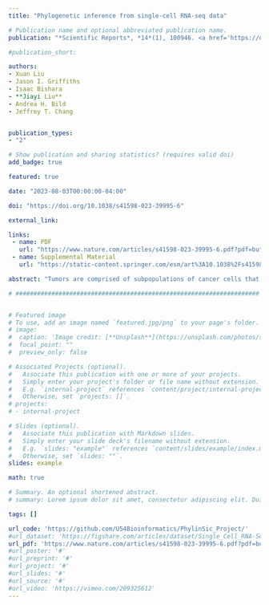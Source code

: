 ```yaml
---
title: "Phylogenetic inference from single-cell RNA-seq data"

# Publication name and optional abbreviated publication name.
publication: "*Scientific Reports*, *14*(1), 100946. <a href='https://doi.org/10.1038/s41598-023-39995-6' target='_blank' rel='noopener noreferrer'>doi.org/10.1038/s41598-023-39995-6</a>"

#publication_short: 

authors:
- Xuan Liu
- Jason I. Griffiths
- Isaac Bishara
- **Jiayi Liu**
- Andrea H. Bild
- Jeffrey T. Chang


publication_types:
- "2"

# Show publication and sharing statistics? (requires valid doi)
add_badge: true

featured: true

date: "2023-08-03T00:00:00-04:00"

doi: "https://doi.org/10.1038/s41598-023-39995-6"

external_link: 

links: 
 - name: PDF
   url: "https://www.nature.com/articles/s41598-023-39995-6.pdf?pdf=button%20sticky"
 - name: Supplemental Material
   url: "https://static-content.springer.com/esm/art%3A10.1038%2Fs41598-023-39995-6/MediaObjects/41598_2023_39995_MOESM1_ESM.pdf"

abstract: "Tumors are comprised of subpopulations of cancer cells that harbor distinct genetic profiles and phenotypes that evolve over time and during treatment. By reconstructing the course of cancer evolution, we can understand the acquisition of the malignant properties that drive tumor progression. Unfortunately, recovering the evolutionary relationships of individual cancer cells linked to their phenotypes remains a difficult challenge. To address this need, we have developed PhylinSic, a method that reconstructs the phylogenetic relationships among cells linked to their gene expression profiles from single cell RNA-sequencing (scRNA-Seq) data. This method calls nucleotide bases using a probabilistic smoothing approach and then estimates a phylogenetic tree using a Bayesian modeling algorithm. We showed that PhylinSic identified evolutionary relationships underpinning drug selection and metastasis and was sensitive enough to identify subclones from genetic drift. We found that breast cancer tumors resistant to chemotherapies harbored multiple genetic lineages that independently acquired high K-Ras and β-catenin, suggesting that therapeutic strategies may need to control multiple lineages to be durable. These results demonstrated that PhylinSic can reconstruct evolution and link the genotypes and phenotypes of cells across monophyletic tumors using scRNA-Seq."

# ####################################################################


# Featured image
# To use, add an image named `featured.jpg/png` to your page's folder. 
# image:
#  caption: 'Image credit: [**Unsplash**](https://unsplash.com/photos/s9CC2SKySJM)'
#  focal_point: ""
#  preview_only: false

# Associated Projects (optional).
#   Associate this publication with one or more of your projects.
#   Simply enter your project's folder or file name without extension.
#   E.g. `internal-project` references `content/project/internal-project/index.md`.
#   Otherwise, set `projects: []`.
# projects:
# - internal-project

# Slides (optional).
#   Associate this publication with Markdown slides.
#   Simply enter your slide deck's filename without extension.
#   E.g. `slides: "example"` references `content/slides/example/index.md`.
#   Otherwise, set `slides: ""`.
slides: example

math: true

# Summary. An optional shortened abstract.
# summary: Lorem ipsum dolor sit amet, consectetur adipiscing elit. Duis posuere tellus ac convallis placerat. Proin tincidunt magna sed ex sollicitudin condimentum.

tags: []

url_code: 'https://github.com/U54Bioinformatics/PhylinSic_Project/'
#url_dataset: 'https://figshare.com/articles/dataset/Single_Cell_RNA-Seq_data_for_Cancer_Stem_Like_Reversal_Project/11374458'
url_pdf: 'https://www.nature.com/articles/s41598-023-39995-6.pdf?pdf=button%20sticky'
#url_poster: '#'
#url_preprint: '#'
#url_project: '#'
#url_slides: '#'
#url_source: '#'
#url_video: 'https://vimeo.com/209325612'
---
```

